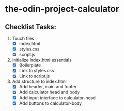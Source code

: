 # the-odin-project-calculator

## Checklist Tasks:
1. Touch files
    - [x] index.html
    - [x] styles.css
    - [x] script.js

2. Initialize index.html essentials
    - [x] Boilerplate
    - [x] Link to styles.css
    - [x] Link to script.js

3. Add structure to index.html
    - [x] Add header, main and footer
    - [x] Add calculator head and body
    - [x] Add input interface to calculator-head
    - [x] Add buttons to calculator-body